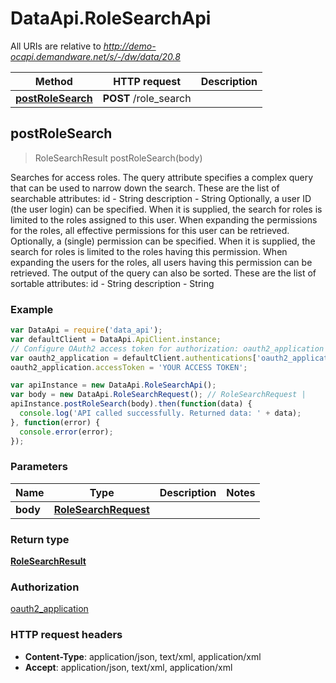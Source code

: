 # DataApi.RoleSearchApi

All URIs are relative to *http://demo-ocapi.demandware.net/s/-/dw/data/20.8*

Method | HTTP request | Description
------------- | ------------- | -------------
[**postRoleSearch**](RoleSearchApi.md#postRoleSearch) | **POST** /role_search | 



## postRoleSearch

> RoleSearchResult postRoleSearch(body)



Searches for access roles.  The query attribute specifies a complex query that can be used to narrow down the search. These are the list  of searchable attributes:    id - String  description - String    Optionally, a user ID (the user login) can be specified. When it is supplied, the search for roles is limited to the  roles assigned to this user. When expanding the permissions for the roles, all effective permissions for this user can be retrieved.   Optionally, a (single) permission can be specified. When it is supplied, the search for roles is limited to the  roles having this permission. When expanding the users for the roles, all users having this permission can be retrieved.   The output of the query can also be sorted. These are the list of sortable attributes:    id - String  description - String  

### Example

```javascript
var DataApi = require('data_api');
var defaultClient = DataApi.ApiClient.instance;
// Configure OAuth2 access token for authorization: oauth2_application
var oauth2_application = defaultClient.authentications['oauth2_application'];
oauth2_application.accessToken = 'YOUR ACCESS TOKEN';

var apiInstance = new DataApi.RoleSearchApi();
var body = new DataApi.RoleSearchRequest(); // RoleSearchRequest | 
apiInstance.postRoleSearch(body).then(function(data) {
  console.log('API called successfully. Returned data: ' + data);
}, function(error) {
  console.error(error);
});

```

### Parameters



Name | Type | Description  | Notes
------------- | ------------- | ------------- | -------------
 **body** | [**RoleSearchRequest**](RoleSearchRequest.md)|  | 

### Return type

[**RoleSearchResult**](RoleSearchResult.md)

### Authorization

[oauth2_application](../README.md#oauth2_application)

### HTTP request headers

- **Content-Type**: application/json, text/xml, application/xml
- **Accept**: application/json, text/xml, application/xml

